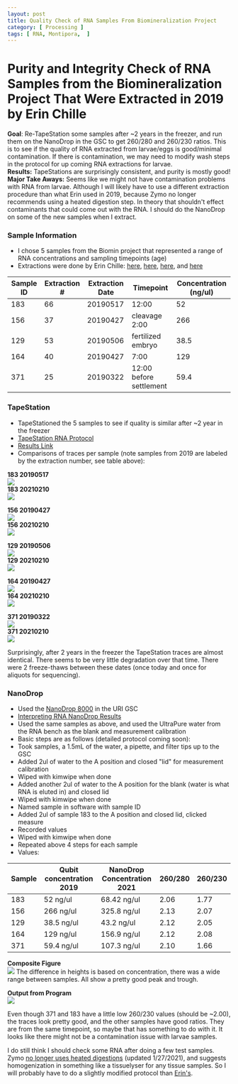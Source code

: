 ```yaml
---
layout: post
title: Quality Check of RNA Samples From Biomineralization Project
category: [ Processing ]
tags: [ RNA, Montipora,  ]
---
```



# Purity and Integrity Check of RNA Samples from the Biomineralization Project That Were Extracted in 2019 by Erin Chille


**Goal**: Re-TapeStation some samples after ~2 years in the freezer, and run them on the NanoDrop in the GSC to get 260/280 and 260/230 ratios. This is to see if the quality of RNA extracted from larvae/eggs is good/minimal contamination. If there is contamination, we may need to modify wash steps in the protocol for up coming RNA extractions for larvae.   
**Results:** TapeStations are surprisingly consistent, and purity is mostly good!  
**Major Take Aways:** Seems like we might not have contamination problems with RNA from larvae. Although I will likely have to use a different extraction procedure than what Erin used in 2019, because Zymo no longer recommends using a heated digestion step. In theory that shouldn't effect contaminants that could come out with the RNA. I should do the NanoDrop on some of the new samples when I extract.


### Sample Information

- I chose 5 samples from the Biomin project that represented a range of RNA concentrations and sampling timepoints (age)
- Extractions were done by Erin Chille: [here](https://echille.github.io/E.-Chille-Open-Lab-Notebook/Montipora-Larvae-DNA-RNA-Extraction-Batch-12/), [here](https://echille.github.io/E.-Chille-Open-Lab-Notebook/Montipora-Larvae-DNA-RNA-Extraction-Batch-8/), [here](https://echille.github.io/E.-Chille-Open-Lab-Notebook/Montipora-Larvae-DNA-RNA-Extraction-Batch-10/), and [here](https://echille.github.io/E.-Chille-Open-Lab-Notebook/Montipora-Larvae-DNA-RNA-Extraction-Batch-4/)

|Sample ID|Extraction #|Extraction Date|Timepoint|Concentration (ng/ul)|
|---|---|---|---|---|
|183|66|20190517|12:00|52|
|156|37|20190427|cleavage 2:00|266|
|129|53|20190506|fertilized embryo|38.5|
|164|40|20190427|7:00|129|
|371|25|20190322|12:00 before settlement|59.4|

### TapeStation

- TapeStationed the 5 samples to see if quality is similar after ~2 year in the freezer
- [TapeStation RNA Protocol](https://meschedl.github.io/MESPutnam_Open_Lab_Notebook/RNA-TapeStation-Protocol/)
- [Results Link](https://github.com/meschedl/MESPutnam_Open_Lab_Notebook/blob/master/tapestation_pdfs/2021-02-10%20-%2010.51.38.pdf)
- Comparisons of traces per sample (note samples from 2019 are labeled by the extraction number, see table above):

**183 20190517**    
![](https://raw.githubusercontent.com/echille/E.-Chille-Open-Lab-Notebook/master/images/TS-biomin-Ext-Batch-12-66.png)  
**183 20210210**    
![](https://raw.githubusercontent.com/meschedl/MESPutnam_Open_Lab_Notebook/master/images/183-66-20210210.png)

**156 20190427**     
![](https://raw.githubusercontent.com/echille/E.-Chille-Open-Lab-Notebook/master/images/TS-biomin-Ext-Batch-8-37.png)  
**156 20210210**      
![](https://raw.githubusercontent.com/meschedl/MESPutnam_Open_Lab_Notebook/master/images/156-37-20210210.png)

**129 20190506**    
![](https://raw.githubusercontent.com/echille/E.-Chille-Open-Lab-Notebook/master/images/TS-biomin-Ext-Batch-10-53.png)   
**129 20210210**    
![](https://raw.githubusercontent.com/meschedl/MESPutnam_Open_Lab_Notebook/master/images/129-53-20210210.png)  

**164 20190427**  
![](https://raw.githubusercontent.com/echille/E.-Chille-Open-Lab-Notebook/master/images/TS-biomin-Ext-Batch-8-40.png)   
**164 20210210**  
![](https://raw.githubusercontent.com/meschedl/MESPutnam_Open_Lab_Notebook/master/images/164-40-20210210.png)  

**371 20190322**  
![](https://raw.githubusercontent.com/echille/E.-Chille-Open-Lab-Notebook/master/images/TS-biomin-Ext-Batch-4-25.png)   
**371 20210210**  
![](https://raw.githubusercontent.com/meschedl/MESPutnam_Open_Lab_Notebook/master/images/371-25-20210210.png)

Surprisingly, after 2 years in the freezer the TapeStation traces are almost identical. There seems to be very little degradation over that time. There were 2 freeze-thaws between these dates (once today and once for aliquots for sequencing).

### NanoDrop

- Used the [NanoDrop 8000](https://web.uri.edu/gsc/nanodrop-8000/) in the URI GSC
- [Interpreting RNA NanoDrop Results](https://assets.fishersci.com/TFS-Assets/CAD/Product-Bulletins/TN52646-E-0215M-NucleicAcid.pdf)
- Used the same samples as above, and used the UltraPure water from the RNA bench as the blank and measurement calibration
- Basic steps are as follows (detailed protocol coming soon):
- Took samples, a 1.5mL of the water, a pipette, and filter tips up to the GSC
- Added 2ul of water to the A position and closed "lid" for measurement calibration
- Wiped with kimwipe when done
- Added another 2ul of water to the A position for the blank (water is what RNA is eluted in) and closed lid
- Wiped with kimwipe when done
- Named sample in software with sample ID
- Added 2ul of sample 183 to the A position and closed lid, clicked measure
- Recorded values
- Wiped with kimwipe when done
- Repeated above 4 steps for each sample
- Values:

|Sample|Qubit concentration 2019|NanoDrop Concentration 2021|260/280|260/230|
|---|---|---|---|---|
|183|52 ng/ul|68.42 ng/ul|2.06|1.77|
|156|266 ng/ul|325.8 ng/ul|2.13|2.07|
|129|38.5 ng/ul|43.2 ng/ul|2.12|2.05|
|164|129 ng/ul|156.9 ng/ul|2.12|2.08|
|371|59.4 ng/ul|107.3 ng/ul|2.10|1.66|

**Composite Figure**  
![](https://raw.githubusercontent.com/meschedl/MESPutnam_Open_Lab_Notebook/master/images/IMG_4481.jpg)
The difference in heights is based on concentration, there was a wide range between samples. All show a pretty good peak and trough.

**Output from Program**  
![](https://raw.githubusercontent.com/meschedl/MESPutnam_Open_Lab_Notebook/master/images/IMG_4482.jpg)

Even though 371 and 183 have a little low 260/230 values (should be ~2.00), the traces look pretty good, and the other samples have good ratios. They are from the same timepoint, so maybe that has something to do with it. It looks like there might not be a contamination issue with larvae samples.

I do still think I should check some RNA after doing a few test samples. Zymo [no longer uses heated digestions](https://files.zymoresearch.com/protocols/_d7003t_d7003_quick-dna-rna_miniprep_plus_kit.pdf) (updated 1/27/2021), and suggests homogenization in something like a tissuelyser for any tissue samples. So I will probably have to do a slightly modified protocol than [Erin's](https://echille.github.io/E.-Chille-Open-Lab-Notebook/Protocol-for-DNA-RNA-Extractions-of-Montipora-Coral-Larvae-Using-Zymo-Duet-Extraction-Kit/).
